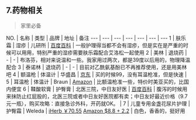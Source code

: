 7.药物相关
---

>家里必备

NO. | 名称 | 类型 | 品牌 | 地址 | 备注
--- | --- | --- | --- | --- | --- | --- 
1 | 肤乐霜 | 湿疹 | 儿研所 | [百度百科](http://baike.baidu.com/link?url=msTULGwvBfS69FIfz53Uc2MOv5LN31ZGmwSdUtlEBnHTIIkN2yNSB9RPsoc8_yBiGBDtVc6WOfiFHlT50VYvH_) | 一般护理得当都不会有湿疹，但是实在是严重的时候可以用用，特别严重的湿疹需要肤乐霜配合艾洛松一起使用
2 | 美林 | 退烧药 | - | - | 布洛芬，相对来说温和一些。我家用过两次，都是39度以后用的，物理降温配合 
3 | 泰诺林 | 退烧药 | - | - | 目前对乙酰氨基酚已不再推荐使用，还是用美林吧
4 | 额温枪 | 体温计 | 华盛昌 | [京东](http://item.jd.com/668571.html) | 买的时候99，没有耳温枪准，但是快速 |
5 | 耳温枪 | 体温计 | Braun | [Amazon](http://www.amazon.com/gp/product/B00MUK6M82) | 比额温枪准一些，特价时美亚买的，比国内便宜
6 | 鞣酸软膏 | 护臀膏 | 北医三院，中日友好医 | [百度百科](http://baike.baidu.com/view/6360040.htm) | 腹泻的时候用来抹防止红屁股的，北医三院或者中日友好医院都有卖；中日友好最近价格（9.7元一瓶），购买攻略：直接急诊外科，开药就OK。 |
7 | 儿童专用金盏花尿片护理 | 护臀霜 | Weleda | [iHerb ￥70.55](http://www.iherb.cn/Weleda-Baby-Child-Calendula-Diaper-Rash-Cream-2-8-oz-81-g/9981) [Amazon $8.8 + 2.2](http://www.amazon.com/Weleda-Calendula-Diaper-Cream-2-8-Ounce/dp/B000V3MFUY) | 白色，香香的，挺好用
